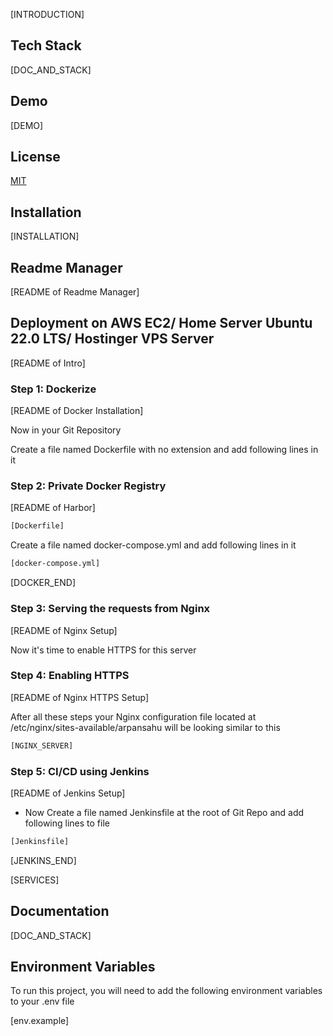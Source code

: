 [INTRODUCTION]

## Tech Stack

[DOC_AND_STACK]

## Demo

[DEMO]

## License

[MIT](https://choosealicense.com/licenses/mit/)


## Installation

[INSTALLATION]

## Readme Manager

[README of Readme Manager]

## Deployment on AWS EC2/ Home Server Ubuntu 22.0 LTS/ Hostinger VPS Server

[README of Intro]

### Step 1: Dockerize

[README of Docker Installation]

Now in your Git Repository

Create a file named Dockerfile with no extension and add following lines in it

### Step 2: Private Docker Registry

[README of Harbor]

```bash
[Dockerfile]
```

Create a file named docker-compose.yml and add following lines in it

```bash
[docker-compose.yml]
```

[DOCKER_END]

### Step 3: Serving the requests from Nginx

[README of Nginx Setup]

Now it's time to enable HTTPS for this server

### Step 4: Enabling HTTPS 

[README of Nginx HTTPS Setup]

After all these steps your Nginx configuration file located at /etc/nginx/sites-available/arpansahu will be looking similar to this

```bash
[NGINX_SERVER]
```

### Step 5: CI/CD using Jenkins

[README of Jenkins Setup]


* Now Create a file named Jenkinsfile at the root of Git Repo and add following lines to file

```bash
[Jenkinsfile]
```

[JENKINS_END]

[SERVICES]

## Documentation

[DOC_AND_STACK]

## Environment Variables

To run this project, you will need to add the following environment variables to your .env file

[env.example]


